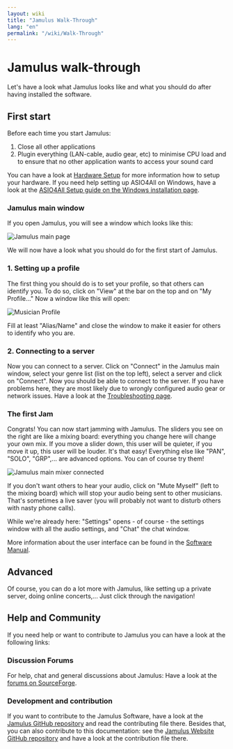 ```yaml
---
layout: wiki
title: "Jamulus Walk-Through"
lang: "en"
permalink: "/wiki/Walk-Through"
---
```

# Jamulus walk-through
Let's have a look what Jamulus looks like and what you should do after having installed the software.
## First start
Before each time you start Jamulus:
1. Close all other applications
2. Plugin everything (LAN-cable, audio gear, etc) to minimise CPU load and to ensure that no other application wants to access your sound card

You can have a look at [Hardware Setup](Hardware-Setup) for more information how to setup your hardware. If you need help setting up ASIO4All on Windows, have a look at the [ASIO4All Setup guide on the Windows installation page](Installation-for-Windows#setting-up-asio4all).

### Jamulus main window
If you open Jamulus, you will see a window which looks like this:

![Jamulus main page](https://user-images.githubusercontent.com/20726856/100796017-4cfa4500-3420-11eb-9d35-aa206d392a5a.png)

We will now have a look what you should do for the first start of Jamulus.
### 1. Setting up a profile
The first thing you should do is to set your profile, so that others can identify you. To do so, click on "View" at the bar on the top and on "My Profile..."
Now a window like this will open:

![Musician Profile](https://user-images.githubusercontent.com/20726856/100796411-e590c500-3420-11eb-9b62-e50d02cb009b.png)

Fill at least "Alias/Name" and  close the window to make it easier for others to identify who you are.

### 2. Connecting to a server
Now you can connect to a server. Click on "Connect" in the Jamulus main window, select your genre list (list on the top left), select a server and click on "Connect". Now you should be able to connect to the server. If you have problems here, they are most likely due to wrongly configured audio gear or network issues. Have a look at the [Troubleshooting page](Client-Troubleshooting).
### The first Jam
Congrats! You can now start jamming with Jamulus. The sliders you see on the right are like a mixing board: everything you change here will change your own mix. If you move a slider down, this user will be quieter, if you move it up, this user will be louder. It's that easy! Everything else like "PAN", "SOLO", "GRP",... are advanced options. You can of course try them!

![Jamulus main mixer connected](https://user-images.githubusercontent.com/20726856/100801241-01e43000-3428-11eb-8d61-e03b5e648971.png)

If you don't want others to hear your audio, click on "Mute Myself" (left to the mixing board) which will stop your audio being sent to other musicians. That's sometimes a live saver (you will probably not want to disturb others with nasty phone calls).

While we're already here: "Settings" opens - of course - the settings window with all the audio settings, and "Chat" the chat window.

More information about the user interface can be found in the [Software Manual](Software-Manual).
## Advanced
Of course, you can do a lot more with Jamulus, like setting up a private server, doing online concerts,... Just click through the navigation! <!--The community publishes guides, tips, tricks on the [community site](#).  -->

## Help and Community
If you need help or want to contribute to Jamulus you can have a look at the following links:
### Discussion Forums
For help, chat and general discussions about Jamulus: Have a look at the [forums on SourceForge](https://sourceforge.net/p/llcon/discussion/).
### Development and contribution
If you want to contribute to the Jamulus Software, have a look at the [Jamulus GitHub repository](https://github.com/corrados/jamulus/) and read the contributing file there. Besides that, you can also contribute to this documentation: see the [Jamulus Website GitHub repository](https://github.com/jamulussoftware/jamuluswebsite) and have a look at the contribution file there.
